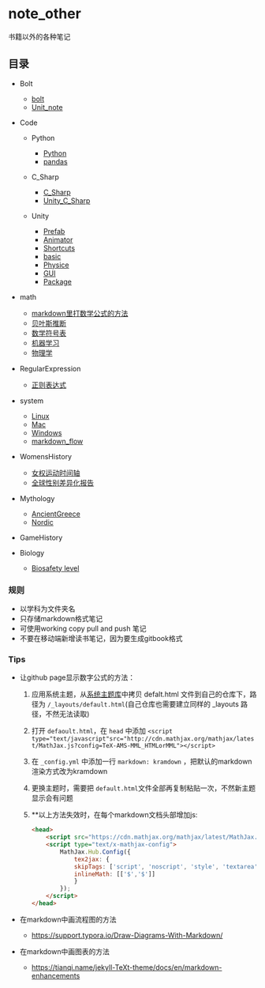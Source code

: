 # note_other
书籍以外的各种笔记

## 目录

- Bolt
  - [bolt](https://8ku.github.io/note_other/bolt/bolt)
  - [Unit_note ](https://8ku.github.io/note_other/bolt/Unit_note)
- Code

  - Python
    - [Python](https://8ku.github.io/note_other/Python/Python)
    - [pandas](https://8ku.github.io/note_other/Python/pandas)
  - C_Sharp
    - [C_Sharp](https://8ku.github.io/note_other/C_Sharp/C_Sharp)
    - [Unity_C_Sharp](https://8ku.github.io/note_other/C_Sharp/Unity_C_Sharp)
  - Unity

    - [Prefab](https://8ku.github.io/note_other/Unity/Prefab)
    - [Animator](https://8ku.github.io/note_other/Unity/Animator)
    - [Shortcuts](https://8ku.github.io/note_other/Unity/Shortcuts)
    - [basic](https://8ku.github.io/note_other/Unity/basic)
    - [Physice](https://8ku.github.io/note_other/Unity/Physics)
    - [GUI](https://8ku.github.io/note_other/Unity/GUI)
    - [Package](https://8ku.github.io/note_other/Unity/Package)
- math

  - [markdown里打数学公式的方法](https://8ku.github.io/note_other/math/markdown里打数学公式的方法 )
  - [贝叶斯推断](https://8ku.github.io/note_other/math/贝叶斯推断)
  - [数学符号表](https://8ku.github.io/note_other/math/数学符号表)
  - [机器学习](https://8ku.github.io/note_other/math/机器学习)
  - [物理学](https://8ku.github.io/note_other/math/物理学)
- RegularExpression

  - [正则表达式](https://8ku.github.io/note_other/RegularExpression/正则表达式 )
- system

  - [Linux](https://8ku.github.io/note_other/system/Linux)
  - [Mac](https://8ku.github.io/note_other/system/Mac)
  - [Windows](https://8ku.github.io/note_other/system/Windows)
  - [markdown_flow](https://8ku.github.io/note_other/system/markdown_flow)
- WomensHistory

  - [女权运动时间轴](https://8ku.github.io/note_other/WomensHistory/feminism_timeline.html)
  - [全球性别差异化报告](https://8ku.github.io/note_other/WomensHistory/GlobalGenderGap)
- Mythology

  - [AncientGreece](https://8ku.github.io/note_other/mythology/AncientGreece/ancientgreece)
  - [Nordic](https://8ku.github.io/note_other/mythology/Nordic/nordic)
- GameHistory
- Biology
  - [Biosafety level](https://8ku.github.io/note_other/Biology/BiosafetyLevel)

### 规则

- 以学科为文件夹名
- 只存储markdown格式笔记
- 可使用working copy pull and push 笔记
- 不要在移动端新增读书笔记，因为要生成gitbook格式

### Tips

- 让github page显示数字公式的方法：
  1. 应用系统主题，从[系统主题库](https://pages.github.com/themes/)中拷贝 defalt.html 文件到自己的仓库下，路径为 `/_layouts/default.html`(自己仓库也需要建立同样的 _layouts 路径，不然无法读取)
  
  2. 打开 `defaoult.html`，在 `head` 中添加 `<script type="text/javascript"src="http://cdn.mathjax.org/mathjax/latest/MathJax.js?config=TeX-AMS-MML_HTMLorMML"></script>`
  
  3. 在 `_config.yml` 中添加一行 `markdown: kramdown` ，把默认的markdown渲染方式改为kramdown
  
  4. 更换主题时，需要把 `default.html`文件全部再复制粘贴一次，不然新主题显示会有问题
  
  5. **以上方法失效时，在每个markdown文档头部增加js:
  
     ```html
     <head>
         <script src="https://cdn.mathjax.org/mathjax/latest/MathJax.js?config=TeX-AMS-MML_HTMLorMML" type="text/javascript"></script>
         <script type="text/x-mathjax-config">
             MathJax.Hub.Config({
                 tex2jax: {
                 skipTags: ['script', 'noscript', 'style', 'textarea', 'pre'],
                 inlineMath: [['$','$']]
                 }
             });
         </script>
     </head>
     ```
  
- 在markdown中画流程图的方法
  
  - https://support.typora.io/Draw-Diagrams-With-Markdown/
- 在markdown中画图表的方法
  
  - https://tianqi.name/jekyll-TeXt-theme/docs/en/markdown-enhancements

